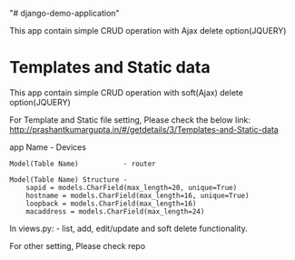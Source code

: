 "# django-demo-application" 

This app contain simple CRUD operation with Ajax delete option(JQUERY)

# Templates and Static data
This app contain simple CRUD operation with soft(Ajax) delete option(JQUERY)

For Template and Static file setting, Please check the below link:
http://prashantkumargupta.in/#/getdetails/3/Templates-and-Static-data

app Name - Devices

	Model(Table Name) 			- router
	
	Model(Table Name) Structure - 
		sapid = models.CharField(max_length=20, unique=True)    
		hostname = models.CharField(max_length=16, unique=True)
		loopback = models.CharField(max_length=16)
		macaddress = models.CharField(max_length=24)

In views.py: - list, add, edit/update and soft delete functionality.

For other setting, Please check repo